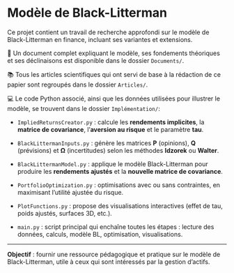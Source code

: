 # Modèle de Black-Litterman

Ce projet contient un travail de recherche approfondi sur le modèle de Black-Litterman en finance, incluant ses variantes et extensions.

📄 Un document complet expliquant le modèle, ses fondements théoriques et ses déclinaisons est disponible dans le dossier `Documents/`.

📚 Tous les articles scientifiques qui ont servi de base à la rédaction de ce papier sont regroupés dans le dossier `Articles/`.

💻 Le code Python associé, ainsi que les données utilisées pour illustrer le modèle, se trouvent dans le dossier `Implémentation/`:

- `ImpliedReturnsCreator.py` : calcule les **rendements implicites**, la **matrice de covariance**, l’**aversion au risque** et le paramètre **tau**.

- `BlackLittermanInputs.py` : génère les matrices **P** (opinions), **Q** (prévisions) et **Ω** (incertitudes) selon les méthodes **Idzorek** ou **Walter**.

- `BlackLittermanModel.py` : applique le modèle Black-Litterman pour produire les **rendements ajustés** et la **nouvelle matrice de covariance**.

- `PortfolioOptimization.py` : optimisations avec ou sans contraintes, en maximisant l’utilité ajustée du risque.

- `PlotFunctions.py` : propose des visualisations interactives (effet de tau, poids ajustés, surfaces 3D, etc.).

- `main.py` : script principal qui enchaîne toutes les étapes : lecture des données, calculs, modèle BL, optimisation, visualisations.
---

**Objectif** : fournir une ressource pédagogique et pratique sur le modèle de Black-Litterman, utile à ceux qui sont intéressés par la gestion d’actifs.
